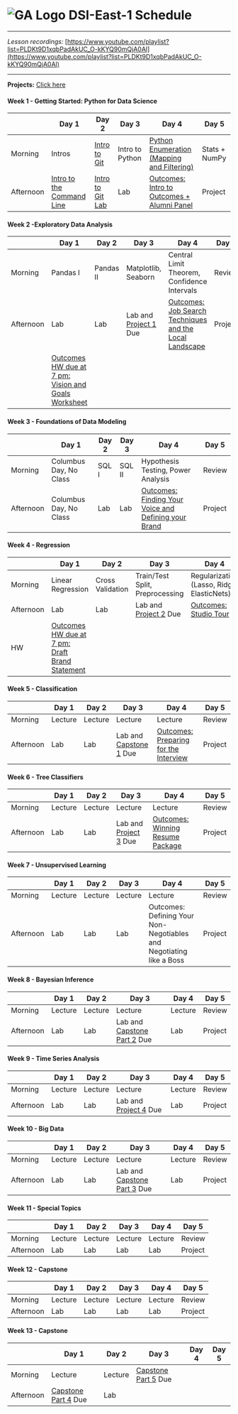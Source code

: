 # ![GA Logo](https://camo.githubusercontent.com/6ce15b81c1f06d716d753a61f5db22375fa684da/68747470733a2f2f67612d646173682e73332e616d617a6f6e6177732e636f6d2f70726f64756374696f6e2f6173736574732f6c6f676f2d39663838616536633963333837313639306533333238306663663535376633332e706e67) DSI-East-1 Schedule

---

*Lesson recordings:* [https://www.youtube.com/playlist?list=PLDKt9D1xqbPadAkUC_O-kKYQ90mQjA0Al](https://www.youtube.com/playlist?list=PLDKt9D1xqbPadAkUC_O-kKYQ90mQjA0Al)

---

**Projects:** [Click here](./projects.md)

#### Week 1 - Getting Started: Python for Data Science

|           | Day 1   | Day 2   | Day 3   | Day 4   | Day 5   |
|-----------|---------|---------|---------|---------|---------|
| Morning   | Intros | [Intro to Git](./materials/intro_to_git.md) | Intro to Python | [Python Enumeration (Mapping and Filtering)](https://git.generalassemb.ly/DSI-EAST-1/lesson-python-enumeration) | Stats + NumPy  |
| Afternoon | [Intro to the Command Line](./materials/intro_to_the_command_line.md)     | [Intro to Git Lab](https://git.generalassemb.ly/DSI-EAST-1/lab-intro-to-git)     | Lab     | [Outcomes: Intro to Outcomes + Alumni Panel](https://github.com/ga-students/ga-dsiplus/blob/master/roadmap/week01/readme.md)     | Project |

#### Week 2 -Exploratory Data Analysis

|           | Day 1   | Day 2   | Day 3   | Day 4   | Day 5   |
|-----------|---------|---------|---------|---------|---------|
| Morning   | Pandas I | Pandas II | Matplotlib, Seaborn | Central Limit Theorem, Confidence  Intervals | Review  |
| Afternoon | Lab     | Lab     | Lab and [Project 1](./projects/project_1) Due | [Outcomes: Job Search Techniques and the Local Landscape](https://github.com/ga-students/ga-dsiplus/blob/master/roadmap/week%2022.md)   | Project |
|          | [Outcomes HW due at 7 pm: Vision and Goals Worksheet](https://git.generalassemb.ly/DSI-EAST-1/vision-goals/tree/master)

#### Week 3 - Foundations of Data Modeling

|           | Day 1   | Day 2   | Day 3   | Day 4   | Day 5   |
|-----------|---------|---------|---------|---------|---------|
| Morning   | Columbus Day, No Class | SQL I | SQL II | Hypothesis Testing, Power Analysis | Review  |
| Afternoon | Columbus Day, No Class  | Lab     | Lab     | [Outcomes: Finding Your Voice and Defining your Brand](https://github.com/ga-students/ga-dsiplus/tree/master/roadmap/week03)     | Project |


#### Week 4 - Regression

|           | Day 1   | Day 2   | Day 3   | Day 4   | Day 5   |
|-----------|---------|---------|---------|---------|---------|
| Morning   | Linear Regression | Cross Validation | Train/Test Split, Preprocessing | Regularization (Lasso, Ridge, ElasticNets) | Review  |
| Afternoon | Lab     | Lab     | Lab and [Project 2](./projects/project_2) Due | [Outcomes: Studio Tour](https://github.com/ga-students/ga-dsiplus/tree/master/roadmap/week05)     | Project |
| HW        |[Outcomes HW due at 7 pm: Draft Brand Statement](https://git.generalassemb.ly/DSI-EAST-1/draft-brand-statement/tree/master)

#### Week 5 - Classification

|           | Day 1   | Day 2   | Day 3   | Day 4   | Day 5   |
|-----------|---------|---------|---------|---------|---------|
| Morning   | Lecture | Lecture | Lecture | Lecture | Review  |
| Afternoon | Lab     | Lab     | Lab and [Capstone 1](./projects/capstone/part_01.md) Due | [Outcomes: Preparing for the Interview](https://github.com/ga-students/ga-dsiplus/tree/master/roadmap/week07)    | Project |

#### Week 6 - Tree Classifiers

|           | Day 1   | Day 2   | Day 3   | Day 4   | Day 5   |
|-----------|---------|---------|---------|---------|---------|
| Morning   | Lecture | Lecture | Lecture | Lecture | Review  |
| Afternoon | Lab     | Lab     | Lab and [Project 3](./projects/project_3) Due | [Outcomes: Winning Resume Package](https://github.com/ga-students/ga-dsiplus/tree/master/roadmap/week04)     | Project |

#### Week 7 - Unsupervised Learning

|           | Day 1   | Day 2   | Day 3   | Day 4   | Day 5   |
|-----------|---------|---------|---------|---------|---------|
| Morning   | Lecture | Lecture | Lecture | Lecture | Review  |
| Afternoon | Lab     | Lab     | Lab     | Outcomes: Defining Your Non-Negotiables and Negotiating like a Boss    | Project |

#### Week 8 - Bayesian Inference

|           | Day 1   | Day 2   | Day 3   | Day 4   | Day 5   |
|-----------|---------|---------|---------|---------|---------|
| Morning   | Lecture | Lecture | Lecture | Lecture | Review  |
| Afternoon | Lab     | Lab     | Lab and [Capstone Part 2](./projects/capstone/part_02.md) Due | Lab     | Project |

#### Week 9 - Time Series Analysis

|           | Day 1   | Day 2   | Day 3   | Day 4   | Day 5   |
|-----------|---------|---------|---------|---------|---------|
| Morning   | Lecture | Lecture | Lecture | Lecture | Review  |
| Afternoon | Lab     | Lab     | Lab and [Project 4](./projects/project_4) Due | Lab     | Project |

#### Week 10 - Big Data

|           | Day 1   | Day 2   | Day 3   | Day 4   | Day 5   |
|-----------|---------|---------|---------|---------|---------|
| Morning   | Lecture | Lecture | Lecture | Lecture | Review  |
| Afternoon | Lab     | Lab     | Lab and [Capstone Part 3](./projects/capstone/part_03.md) Due | Lab     | Project |

#### Week 11 - Special Topics

|           | Day 1   | Day 2   | Day 3   | Day 4   | Day 5   |
|-----------|---------|---------|---------|---------|---------|
| Morning   | Lecture | Lecture | Lecture | Lecture | Review  |
| Afternoon | Lab     | Lab     | Lab     | Lab     | Project |

#### Week 12 - Capstone

|           | Day 1   | Day 2   | Day 3   | Day 4   | Day 5   |
|-----------|---------|---------|---------|---------|---------|
| Morning   | Lecture | Lecture | Lecture | Lecture | Review  |
| Afternoon | Lab     | Lab     | Lab     | Lab     | Project |

#### Week 13 - Capstone

|           | Day 1   | Day 2   | Day 3   | Day 4   | Day 5   |
|-----------|---------|---------|---------|---------|---------|
| Morning   | Lecture | Lecture | [Capstone Part 5](./projects/capstone/part_05.md) Due |  |  |
| Afternoon | [Capstone Part 4](./projects/capstone/part_04.md) Due     | Lab     |  |  |  |


